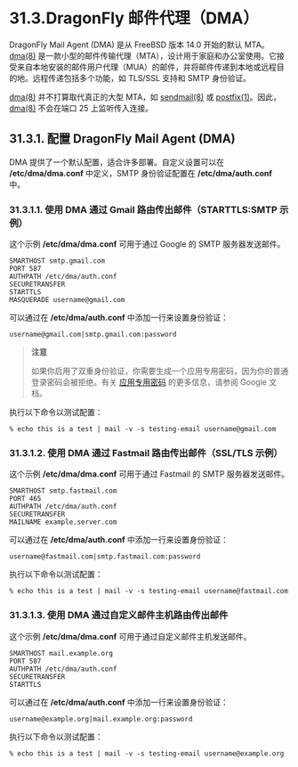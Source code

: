 # 31.3.DragonFly 邮件代理（DMA）

DragonFly Mail Agent (DMA) 是从 FreeBSD 版本 14.0 开始的默认 MTA。[dma(8)](https://man.freebsd.org/cgi/man.cgi?query=dma&sektion=8&format=html) 是一款小型的邮件传输代理（MTA），设计用于家庭和办公室使用。它接受来自本地安装的邮件用户代理（MUA）的邮件，并将邮件传递到本地或远程目的地。远程传递包括多个功能，如 TLS/SSL 支持和 SMTP 身份验证。

[dma(8)](https://man.freebsd.org/cgi/man.cgi?query=dma&sektion=8&format=html) 并不打算取代真正的大型 MTA，如 [sendmail(8)](https://man.freebsd.org/cgi/man.cgi?query=sendmail&sektion=8&format=html) 或 [postfix(1)](https://man.freebsd.org/cgi/man.cgi?query=postfix&sektion=1&format=html)。因此，[dma(8)](https://man.freebsd.org/cgi/man.cgi?query=dma&sektion=8&format=html) 不会在端口 25 上监听传入连接。

## 31.3.1. 配置 DragonFly Mail Agent (DMA)

DMA 提供了一个默认配置，适合许多部署。自定义设置可以在 **/etc/dma/dma.conf** 中定义，SMTP 身份验证配置在 **/etc/dma/auth.conf** 中。

### 31.3.1.1. 使用 DMA 通过 Gmail 路由传出邮件（STARTTLS\:SMTP 示例）

这个示例 **/etc/dma/dma.conf** 可用于通过 Google 的 SMTP 服务器发送邮件。

```
SMARTHOST smtp.gmail.com
PORT 587
AUTHPATH /etc/dma/auth.conf
SECURETRANSFER
STARTTLS
MASQUERADE username@gmail.com
```

可以通过在 **/etc/dma/auth.conf** 中添加一行来设置身份验证：

```
username@gmail.com|smtp.gmail.com:password
```

>**注意**
>
> 如果你启用了双重身份验证，你需要生成一个应用专用密码，因为你的普通登录密码会被拒绝。有关 [应用专用密码](https://myaccount.google.com/apppasswords) 的更多信息，请参阅 Google 文档。

执行以下命令以测试配置：

```
% echo this is a test | mail -v -s testing-email username@gmail.com
```

### 31.3.1.2. 使用 DMA 通过 Fastmail 路由传出邮件（SSL/TLS 示例）

这个示例 **/etc/dma/dma.conf** 可用于通过 Fastmail 的 SMTP 服务器发送邮件。

```
SMARTHOST smtp.fastmail.com
PORT 465
AUTHPATH /etc/dma/auth.conf
SECURETRANSFER
MAILNAME example.server.com
```

可以通过在 **/etc/dma/auth.conf** 中添加一行来设置身份验证：

```
username@fastmail.com|smtp.fastmail.com:password
```

执行以下命令以测试配置：

```
% echo this is a test | mail -v -s testing-email username@fastmail.com
```

### 31.3.1.3. 使用 DMA 通过自定义邮件主机路由传出邮件

这个示例 **/etc/dma/dma.conf** 可用于通过自定义邮件主机发送邮件。

```
SMARTHOST mail.example.org
PORT 587
AUTHPATH /etc/dma/auth.conf
SECURETRANSFER
STARTTLS
```

可以通过在 **/etc/dma/auth.conf** 中添加一行来设置身份验证：

```
username@example.org|mail.example.org:password
```

执行以下命令以测试配置：

```
% echo this is a test | mail -v -s testing-email username@example.org
```

